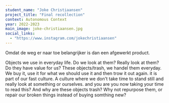 ```yaml
---
student_name: "Joke Christiaansen"
project_title: "Final recollection"
context: Autonomous Context
year: 2022-2023
main_image: joke-christiaansen.jpg
social_links:
  - "https://www.instagram.com/jokechristiaansen"
---
```

Omdat de weg er naar toe belangrijker is dan een afgewerkt product.

Objects we use in everyday life. Do we look at them? Really look at them? Do they have value for us? These objects/trash, we handel them everyday. We buy it, use it for what we should use it and then trow it out again. it is part of our fast culture. A culture where we don't take time to stand still and really look at something or ourselves. and you are you now taking your time to read this? And why are these objects trash? Why not repurpose them, or repair our broken things instead of buying somthing new?